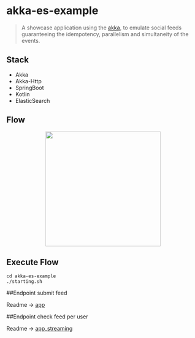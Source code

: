 # akka-es-example
> A showcase application using the [akka](https://akka.io/ "akka"), to emulate social feeds guaranteeing the idempotency, parallelism and simultaneity of the events.

## Stack
*   Akka
*   Akka-Http
*   SpringBoot
*   Kotlin
*   ElasticSearch


##  Flow

<p align="center">
  <img src="https://github.com/WagnerCarvalho/akka-es-example/tree/master/.github/flowStreaming.png" width="300">
</p>


## Execute Flow
```
cd akka-es-example
./starting.sh
```

##Endpoint submit feed


Readme -> [app](https://github.com/WagnerCarvalho/akka-es-example/blob/master/app/README.md "app")



##Endpoint check feed per user



Readme -> [app_streaming](https://github.com/WagnerCarvalho/akka-es-example/blob/master/app_streaming/README.md "app_streaming")


